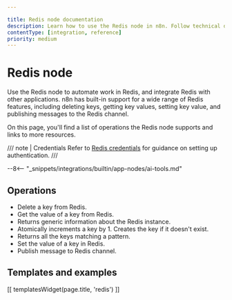 ```yaml
---

title: Redis node documentation
description: Learn how to use the Redis node in n8n. Follow technical documentation to integrate Redis node into your workflows.
contentType: [integration, reference]
priority: medium
---
```


# Redis node

Use the Redis node to automate work in Redis, and integrate Redis with other applications. n8n has built-in support for a wide range of Redis features, including deleting keys, getting key values, setting key value, and publishing messages to the Redis channel.  

On this page, you'll find a list of operations the Redis node supports and links to more resources.

/// note | Credentials
Refer to [Redis credentials](/integrations/builtin/credentials/redis.md) for guidance on setting up authentication. 
///

--8<-- "_snippets/integrations/builtin/app-nodes/ai-tools.md"

## Operations

* Delete a key from Redis.
* Get the value of a key from Redis.
* Returns generic information about the Redis instance.
* Atomically increments a key by 1. Creates the key if it doesn't exist.
* Returns all the keys matching a pattern.
* Set the value of a key in Redis.
* Publish message to Redis channel.

## Templates and examples

<!-- see https://www.notion.so/n8n/Pull-in-templates-for-the-integrations-pages-37c716837b804d30a33b47475f6e3780 -->
[[ templatesWidget(page.title, 'redis') ]]
